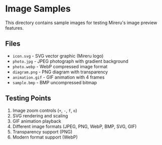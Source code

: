 # Image Samples

This directory contains sample images for testing Mireru's image preview features.

## Files

- `icon.svg` - SVG vector graphic (Mireru logo)
- `photo.jpg` - JPEG photograph with gradient background
- `photo.webp` - WebP compressed image format
- `diagram.png` - PNG diagram with transparency
- `animation.gif` - GIF animation with 4 frames
- `sample.bmp` - BMP uncompressed bitmap

## Testing Points

1. Image zoom controls (`+`, `-`, `f`, `o`)
2. SVG rendering and scaling
3. GIF animation playback
4. Different image formats (JPEG, PNG, WebP, BMP, SVG, GIF)
5. Transparency support (PNG)
6. Modern format support (WebP)